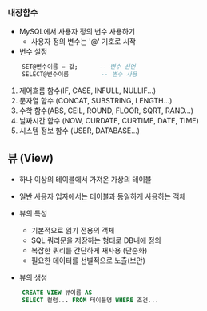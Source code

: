 ### 내장함수
- MySQL에서 사용자 정의 변수 사용하기
  - 사용자 정의 변수는 '@' 기호로 시작
- 변수 설정
```sql
    SET@변수이름 = 값;      -- 변수 선언
    SELECT@변수이름         -- 변수 사용
```
1. 제어흐름 함수(IF, CASE, INFULL, NULLIF...)
2. 문자열 함수 (CONCAT, SUBSTRING, LENGTH...)
3. 수학 함수(ABS, CEIL, ROUND, FLOOR, SQRT, RAND...)
4. 날짜시간 함수 (NOW, CURDATE, CURTIME, DATE, TIME)
5. 시스템 정보 함수 (USER, DATABASE...)

## 뷰 (View)
- 하나 이상의 테이블에서 가져온 가상의 테이블
- 일반 사용자 입자에서는 테이블과 동일하게 사용하는 객체

- 뷰의 특성
   - 기본적으로 읽기 전용의 객체
   - SQL 쿼리문을 저장하는 형태로 DB내에 정의
   - 복잡한 쿼리를 간단하게 재사용 (단순화)
   - 필요한 데이터를 선별적으로 노출(보안)

- 뷰의 생성
``` sql
    CREATE VIEW 뷰이름 AS 
    SELECT 컬럼... FROM 테이블명 WHERE 조건...
```   
